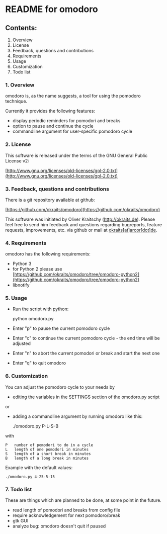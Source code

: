 # README for omodoro

## Contents:

1. Overview
2. License
3. Feedback, questions and contributions
4. Requirements
5. Usage
6. Customization
7. Todo list

### 1. Overview

omodoro is, as the name suggests, a tool for using the pomodoro technique.

Currently it provides the following features:

- display periodic reminders for pomodori and breaks
- option to pause and continue the cycle
- commandline argument for user-specific pomodoro cycle

### 2. License

This software is released under the terms of the
GNU General Public License v2:

[http://www.gnu.org/licenses/old-licenses/gpl-2.0.txt](http://www.gnu.org/licenses/old-licenses/gpl-2.0.txt)

### 3. Feedback, questions and contributions

There is a git repository available at github:

[https://github.com/okraits/omodoro](https://github.com/okraits/omodoro)

This software was initiated by Oliver Kraitschy (http://okraits.de).
Please feel free to send him feedback and questions regarding
bugreports, feature requests, improvements, etc. via github or mail at
[okraits[at]arcor[dot]de](mailto:okraits@arcor.de).

### 4. Requirements

omodoro has the following requirements:

- Python 3
- for Python 2 please use [https://github.com/okraits/omodoro/tree/omodoro-python2](https://github.com/okraits/omodoro/tree/omodoro-python2)
- libnotify

### 5. Usage

- Run the script with python:

	python omodoro.py

- Enter "p" to pause the current pomodoro cycle
- Enter "c" to continue the current pomodoro cycle - the end time will be adjusted
- Enter "n" to abort the current pomodori or break and start the next one
- Enter "q" to quit omodoro

### 6. Customization

You can adjust the pomodoro cycle to your needs by

- editing the variables in the SETTINGS section of the omodoro.py script

or

- adding a commandline argument by running omodoro like this:

	./omodoro.py P-L-S-B

with

	P	number of pomodori to do in a cycle
	L	length of one pomodori in minutes
	S	length of a short break in minutes
	B	length of a long break in minutes

Example with the default values:

	./omodoro.py 4-25-5-15

### 7. Todo list

These are things which are planned to be done, at some point
in the future.

- read length of pomodori and breaks from config file
- require acknowledgement for next pomodoro/break
- gtk GUI
- analyze bug: omodoro doesn't quit if paused

